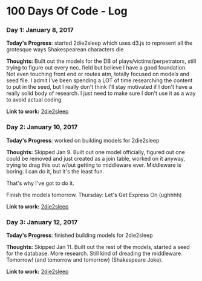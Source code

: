 # 100 Days Of Code - Log

### Day 1: January 8, 2017

**Today's Progress**: started 2die2sleep which uses d3.js to represent all the grotesque ways Shakespearean characters die

**Thoughts:** Built out the models for the DB of plays/victims/perpetrators, still trying to figure out every nec. field but believe I have a good foundation. Not even touching front end or routes atm, totally focused on models and seed file. I admit I've been spending a LOT of time researching the content to put in the seed, but I really don't think I'll stay motivated if I don't have a really solid body of research. I just need to make sure I don't use it as a way to avoid actual coding

**Link to work:** [2die2sleep](https://github.com/kbuechner/2die2sleep)


### Day 2: January 10, 2017

**Today's Progress**: worked on building models for 2die2sleep

**Thoughts:** Skipped Jan 9. Built out one model officially, figured out one could be removed and just created as a join table, worked on it anyway, trying to drag this out w/out getting to middleware ever. Middleware is boring. I can do it, but it's the least fun. 

That's why I've got to do it.

Finish the models tomorrow. Thursday: Let's Get Express On (ughhhh)

**Link to work:** [2die2sleep](https://github.com/kbuechner/2die2sleep)

### Day 3: January 12, 2017

**Today's Progress**: finished building models for 2die2sleep

**Thoughts:** Skipped Jan 11. Built out the rest of the models, started a seed for the database. More research. Still kind of dreading the middleware. Tomorrow! (and tomorrow and tomorrow) (Shakespeare Joke). 

**Link to work:** [2die2sleep](https://github.com/kbuechner/2die2sleep)